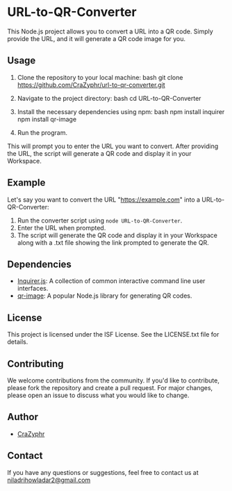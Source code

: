 # URL-to-QR-Converter
This Node.js project allows you to convert a URL into a QR code. Simply provide the URL, and it will generate a QR code image for you.

## Usage

1. Clone the repository to your local machine:
   bash
   git clone https://github.com/CraZyphr/url-to-qr-converter.git
   

2. Navigate to the project directory:
   bash
   cd URL-to-QR-Converter
   

3. Install the necessary dependencies using npm:
   bash
   npm install inquirer
   npm install qr-image
   

5. Run the program.
   

This will prompt you to enter the URL you want to convert. After providing the URL, the script will generate a QR code and display it in your Workspace.

## Example

Let's say you want to convert the URL "https://example.com" into a URL-to-QR-Converter:

1. Run the converter script using `node URL-to-QR-Converter`.
2. Enter the URL when prompted.
3. The script will generate the QR code and display it in your Workspace along with a .txt file showing the link prompted to generate the QR.

## Dependencies

- [Inquirer.js]([https://www.npmjs.com/package/qrcode](https://www.npmjs.com/package/inquirer)): A collection of common interactive command line user interfaces.
- [qr-image](https://www.npmjs.com/package/qr-image):  A popular Node.js library for generating QR codes.

## License

This project is licensed under the ISF License. See the LICENSE.txt file for details.

## Contributing

We welcome contributions from the community. If you'd like to contribute, please fork the repository and create a pull request. For major changes, please open an issue to discuss what you would like to change.

## Author

- [CraZyphr](https://github.com/CraZyphr)

## Contact

If you have any questions or suggestions, feel free to contact us at niladrihowladar2@gmail.com


